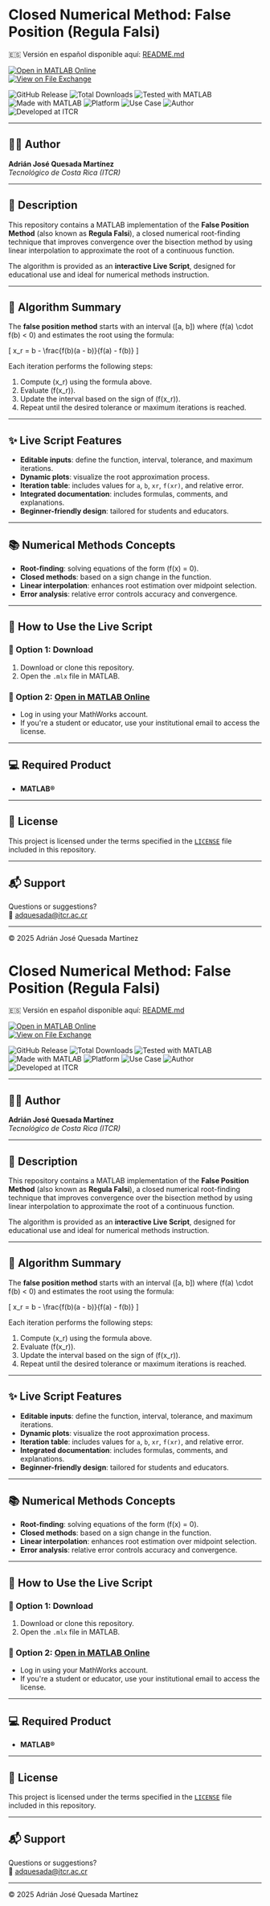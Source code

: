 # Closed Numerical Method: False Position (Regula Falsi)

🇪🇸 Versión en español disponible aquí: [README.md](README.md)

[![Open in MATLAB Online](https://www.mathworks.com/images/responsive/global/open-in-matlab-online.svg)](https://matlab.mathworks.com/open/github/v1?repo=adriancrc/Metodo-Numerico-de-Falsa-Posicion)  
[![View on File Exchange](https://www.mathworks.com/matlabcentral/images/matlab-file-exchange.svg)](https://la.mathworks.com/matlabcentral/fileexchange/)

![GitHub Release](https://img.shields.io/github/v/release/adriancrc/Metodo-Numerico-de-Falsa-Posicion)
![Total Downloads](https://img.shields.io/github/downloads/adriancrc/Metodo-Numerico-de-Falsa-Posicion/total)
![Tested with MATLAB](https://img.shields.io/endpoint?url=https://raw.githubusercontent.com/adriancrc/Metodo-Numerico-de-Falsa-Posicion/main/report/badge/tested_with.json)
![Made with MATLAB](https://img.shields.io/badge/Made%20with-MATLAB-blue)
![Platform](https://img.shields.io/badge/Platform-Windows%20%7C%20macOS%20%7C%20Linux-lightgrey)
![Use Case](https://img.shields.io/badge/Use-Educational-success)
![Author](https://img.shields.io/badge/Author-Adrián%20Quesada%20Martínez-blueviolet)
![Developed at ITCR](https://img.shields.io/badge/Developed%20at-ITCR-blue)

---

## 👨‍💻 Author
**Adrián José Quesada Martínez**  
*Tecnológico de Costa Rica (ITCR)*

---

## 📘 Description

This repository contains a MATLAB implementation of the **False Position Method** (also known as **Regula Falsi**), a closed numerical root-finding technique that improves convergence over the bisection method by using linear interpolation to approximate the root of a continuous function.

The algorithm is provided as an **interactive Live Script**, designed for educational use and ideal for numerical methods instruction.

---

## 🧠 Algorithm Summary

The **false position method** starts with an interval \([a, b]\) where \(f(a) \cdot f(b) < 0\) and estimates the root using the formula:

\[
x_r = b - \frac{f(b)(a - b)}{f(a) - f(b)}
\]

Each iteration performs the following steps:

1. Compute \(x_r\) using the formula above.
2. Evaluate \(f(x_r)\).
3. Update the interval based on the sign of \(f(x_r)\).
4. Repeat until the desired tolerance or maximum iterations is reached.

---

## ✨ Live Script Features

- **Editable inputs**: define the function, interval, tolerance, and maximum iterations.
- **Dynamic plots**: visualize the root approximation process.
- **Iteration table**: includes values for `a`, `b`, `xr`, `f(xr)`, and relative error.
- **Integrated documentation**: includes formulas, comments, and explanations.
- **Beginner-friendly design**: tailored for students and educators.

---

## 📚 Numerical Methods Concepts

- **Root-finding**: solving equations of the form \(f(x) = 0\).
- **Closed methods**: based on a sign change in the function.
- **Linear interpolation**: enhances root estimation over midpoint selection.
- **Error analysis**: relative error controls accuracy and convergence.

---

## 🚀 How to Use the Live Script

### 🔹 Option 1: Download

1. Download or clone this repository.
2. Open the `.mlx` file in MATLAB.

### 🔹 Option 2: [Open in MATLAB Online](https://matlab.mathworks.com/open/github/v1?repo=adriancrc/Metodo-Numerico-de-Falsa-Posicion)

- Log in using your MathWorks account.
- If you're a student or educator, use your institutional email to access the license.

---

## 💻 Required Product

- **MATLAB®**

---

## 📄 License

This project is licensed under the terms specified in the [`LICENSE`](LICENSE) file included in this repository.

---

## 📬 Support

Questions or suggestions?  
📧 [adquesada@itcr.ac.cr](mailto:adquesada@itcr.ac.cr)

---

© 2025 Adrián José Quesada Martínez
# Closed Numerical Method: False Position (Regula Falsi)

🇪🇸 Versión en español disponible aquí: [README.md](README.md)

[![Open in MATLAB Online](https://www.mathworks.com/images/responsive/global/open-in-matlab-online.svg)](https://matlab.mathworks.com/open/github/v1?repo=adriancrc/Metodo-Numerico-de-Falsa-Posicion)  
[![View on File Exchange](https://www.mathworks.com/matlabcentral/images/matlab-file-exchange.svg)](https://la.mathworks.com/matlabcentral/fileexchange/)

![GitHub Release](https://img.shields.io/github/v/release/adriancrc/Metodo-Numerico-de-Falsa-Posicion)
![Total Downloads](https://img.shields.io/github/downloads/adriancrc/Metodo-Numerico-de-Falsa-Posicion/total)
![Tested with MATLAB](https://img.shields.io/endpoint?url=https%3A%2F%2Fraw.githubusercontent.com%2Fadriancrc%2FMetodo-Numerico-de-Falsa-Posicion%2Fmain%2Freport%2Fbadge%2Ftested_with.json)
![Made with MATLAB](https://img.shields.io/badge/Made%20with-MATLAB-blue)
![Platform](https://img.shields.io/badge/Platform-Windows%20%7C%20macOS%20%7C%20Linux-lightgrey)
![Use Case](https://img.shields.io/badge/Use-Educational-success)
![Author](https://img.shields.io/badge/Author-Adrián%20Quesada%20Martínez-blueviolet)
![Developed at ITCR](https://img.shields.io/badge/Developed%20at-ITCR-blue)

---

## 👨‍💻 Author
**Adrián José Quesada Martínez**  
*Tecnológico de Costa Rica (ITCR)*

---

## 📘 Description

This repository contains a MATLAB implementation of the **False Position Method** (also known as **Regula Falsi**), a closed numerical root-finding technique that improves convergence over the bisection method by using linear interpolation to approximate the root of a continuous function.

The algorithm is provided as an **interactive Live Script**, designed for educational use and ideal for numerical methods instruction.

---

## 🧠 Algorithm Summary

The **false position method** starts with an interval \([a, b]\) where \(f(a) \cdot f(b) < 0\) and estimates the root using the formula:

\[
x_r = b - \frac{f(b)(a - b)}{f(a) - f(b)}
\]

Each iteration performs the following steps:

1. Compute \(x_r\) using the formula above.
2. Evaluate \(f(x_r)\).
3. Update the interval based on the sign of \(f(x_r)\).
4. Repeat until the desired tolerance or maximum iterations is reached.

---

## ✨ Live Script Features

- **Editable inputs**: define the function, interval, tolerance, and maximum iterations.
- **Dynamic plots**: visualize the root approximation process.
- **Iteration table**: includes values for `a`, `b`, `xr`, `f(xr)`, and relative error.
- **Integrated documentation**: includes formulas, comments, and explanations.
- **Beginner-friendly design**: tailored for students and educators.

---

## 📚 Numerical Methods Concepts

- **Root-finding**: solving equations of the form \(f(x) = 0\).
- **Closed methods**: based on a sign change in the function.
- **Linear interpolation**: enhances root estimation over midpoint selection.
- **Error analysis**: relative error controls accuracy and convergence.

---

## 🚀 How to Use the Live Script

### 🔹 Option 1: Download

1. Download or clone this repository.
2. Open the `.mlx` file in MATLAB.

### 🔹 Option 2: [Open in MATLAB Online](https://matlab.mathworks.com/open/github/v1?repo=adriancrc/Metodo-Numerico-de-Falsa-Posicion)

- Log in using your MathWorks account.
- If you're a student or educator, use your institutional email to access the license.

---

## 💻 Required Product

- **MATLAB®**

---

## 📄 License

This project is licensed under the terms specified in the [`LICENSE`](LICENSE) file included in this repository.

---

## 📬 Support

Questions or suggestions?  
📧 [adquesada@itcr.ac.cr](mailto:adquesada@itcr.ac.cr)

---

© 2025 Adrián José Quesada Martínez
